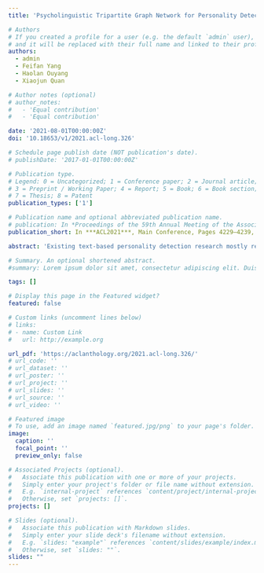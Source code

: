 ```yaml
---
title: 'Psycholinguistic Tripartite Graph Network for Personality Detection'

# Authors
# If you created a profile for a user (e.g. the default `admin` user), write the username (folder name) here
# and it will be replaced with their full name and linked to their profile.
authors:
  - admin
  - Feifan Yang
  - Haolan Ouyang
  - Xiaojun Quan

# Author notes (optional)
# author_notes:
#   - 'Equal contribution'
#   - 'Equal contribution'

date: '2021-08-01T00:00:00Z'
doi: '10.18653/v1/2021.acl-long.326'

# Schedule page publish date (NOT publication's date).
# publishDate: '2017-01-01T00:00:00Z'

# Publication type.
# Legend: 0 = Uncategorized; 1 = Conference paper; 2 = Journal article;
# 3 = Preprint / Working Paper; 4 = Report; 5 = Book; 6 = Book section;
# 7 = Thesis; 8 = Patent
publication_types: ['1']

# Publication name and optional abbreviated publication name.
# publication: In *Proceedings of the 59th Annual Meeting of the Association for Computational Linguistics and the 11th International Joint Conference on Natural Language Processing*
publication_short: In ***ACL2021***, Main Conference, Pages 4229–4239, August 1–6, 2021.

abstract: 'Existing text-based personality detection research mostly relies on data-driven approaches to implicitly capture personality cues in online posts, lacking the guidance of psychological knowledge. Psychological questionnaire, which contains a series of dedicated questions highly related to personality traits, plays a critical role in self-report personality assessment. We argue that the posts created by a user contain critical contents that could help answer the questions in a questionnaire, resulting in an assessment of his personality by linking the texts and the questionnaire. To this end, we propose a new model named Psychological Questionnaire enhanced Network (PQ-Net) to guide personality detection by tracking critical information in texts with a questionnaire. Specifically, PQ-Net contains two streams: a context stream to encode each piece of text into a contextual text representation, and a questionnaire stream to capture relevant information in the contextual text representation to generate potential answer representations for a questionnaire. The potential answer representations are used to enhance the contextual text representation and to benefit personality prediction. Experimental results on two datasets demonstrate the superiority of PQ-Net in capturing useful cues from the posts for personality detection.'

# Summary. An optional shortened abstract.
#summary: Lorem ipsum dolor sit amet, consectetur adipiscing elit. Duis posuere tellus ac convallis placerat. Proin tincidunt magna sed ex sollicitudin condimentum.

tags: []

# Display this page in the Featured widget?
featured: false

# Custom links (uncomment lines below)
# links:
# - name: Custom Link
#   url: http://example.org

url_pdf: 'https://aclanthology.org/2021.acl-long.326/'
# url_code: ''
# url_dataset: ''
# url_poster: ''
# url_project: ''
# url_slides: ''
# url_source: ''
# url_video: ''

# Featured image
# To use, add an image named `featured.jpg/png` to your page's folder.
image:
  caption: ''
  focal_point: ''
  preview_only: false

# Associated Projects (optional).
#   Associate this publication with one or more of your projects.
#   Simply enter your project's folder or file name without extension.
#   E.g. `internal-project` references `content/project/internal-project/index.md`.
#   Otherwise, set `projects: []`.
projects: []

# Slides (optional).
#   Associate this publication with Markdown slides.
#   Simply enter your slide deck's filename without extension.
#   E.g. `slides: "example"` references `content/slides/example/index.md`.
#   Otherwise, set `slides: ""`.
slides: ""
---
```


<!-- {{% callout note %}}
Click the _Cite_ button above to demo the feature to enable visitors to import publication metadata into their reference management software.
{{% /callout %}}

{{% callout note %}}
Create your slides in Markdown - click the _Slides_ button to check out the example.
{{% /callout %}} -->

<!-- Supplementary notes can be added here, including [code, math, and images](https://wowchemy.com/docs/writing-markdown-latex/). --> 